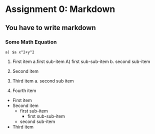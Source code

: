 # Assignment 0: Markdown
## You have to write markdown
### Some Math Equation
	a) $a x^2+y^2


1. First item a.first sub-item A) first sub-sub-item b. second sub-item

2. Second item
3. Third item a. second sub item

4. Fourth item

* First item
* Second item
	* first sub-item
		* first sub-sub-item
	* second sub-item
* Third item